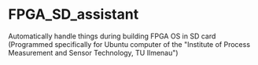 # FPGA_SD_assistant
Automatically handle things during building FPGA OS in SD card (Programmed specifically for Ubuntu computer of the "Institute of Process Measurement and Sensor Technology, TU Ilmenau")
